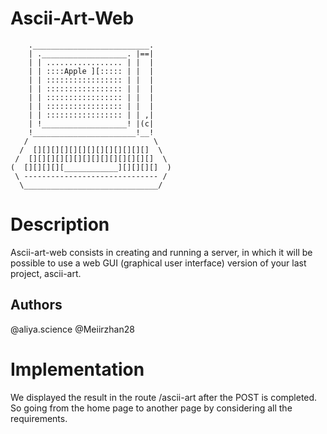 
# Ascii-Art-Web

```
    .__________________________.
    | .___________________. |==|
    | | ................. | |  |
    | | ::::Apple ][::::: | |  |
    | | ::::::::::::::::: | |  |
    | | ::::::::::::::::: | |  |
    | | ::::::::::::::::: | |  |
    | | ::::::::::::::::: | |  |
    | | ::::::::::::::::: | | ,|
    | !___________________! |(c|
    !_______________________!__!
   /                            \
  /  [][][][][][][][][][][][][]  \
 /  [][][][][][][][][][][][][][]  \
(  [][][][][____________][][][][]  )
 \ ------------------------------ /
  \______________________________/
  ```

# Description
Ascii-art-web consists in creating and running a server, in which it will be possible to use a web GUI (graphical user interface) version of your last project, ascii-art.
## Authors
@aliya.science
@Meiirzhan28
# Implementation 
We displayed the result in the route /ascii-art after the POST is completed. So going from the home page to another page by considering all the requirements. 